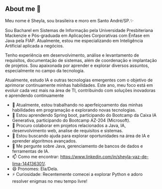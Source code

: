 ## About me 👋
Meu nome é Sheyla, sou brasileira e moro em Santo André/SP.✨

Sou Bacharel em Sistemas de Informação pela Universidade Presbiteriana Mackenzie e Pós-graduada em Aplicações Corporativas com Ênfase em Java pela FIAP. Atualmente, estou me especializando em Inteligência Artificial aplicada a negócios.

Tenho experiência em desenvolvimento, análise e levantamento de requisitos, documentação de sistemas, além de coordenação e implantação de projetos. Sou apaixonada por aprender e explorar diversos assuntos, especialmente no campo da tecnologia.

Atualmente, estudo IA e outras tecnologias emergentes com o objetivo de aprimorar continuamente minhas habilidades. Este ano, meu foco está em evoluir cada vez mais na área de TI, contribuindo com soluções inovadoras e aprendendo continuamente

- 🔭 Atualmente, estou trabalhando no aperfeiçoamento das minhas habilidades em programação e explorando novas tecnologias.  
- 🌱 Estou aprendendo Spring boot, participando do Bootcamp da Caixa IA Generativa, participando do Bootcamp AZ-204 (Microsoft).  
- 👯 Procuro colaborar em projetos relacionados a Java, IA, desenvolvimento web, analise de requisitos e sistemas.  
- 🤔 Estou buscando ajuda para explorar oportunidades na área de IA e aprender algoritmos avançados.
- 💬 Me pergunte sobre Java, gerenciamento de bancos de dados e ferramentas de IA.  
- 📫 Como me encontrar: https://www.linkedin.com/in/sheyla-vaz-de-lima-144136301/.  
- 😄 Pronomes: Ela/Dela.  
- ⚡ Curiosidade: Recentemente comecei a explorar Python e adoro resolver enigmas no meu tempo livre! 

<!--
**sheylavaz/sheylavaz** is a ✨ _special_ ✨ repository because its `README.md` (this file) appears on your GitHub profile.



- 🔭 I’m currently working on ...
- 🌱 I’m currently learning ...
- 👯 I’m looking to collaborate on ...
- 🤔 I’m looking for help with ...
- 💬 Ask me about ...
- 📫 How to reach me: ...
- 😄 Pronouns: ...
- ⚡ Fun fact: ...
-->
